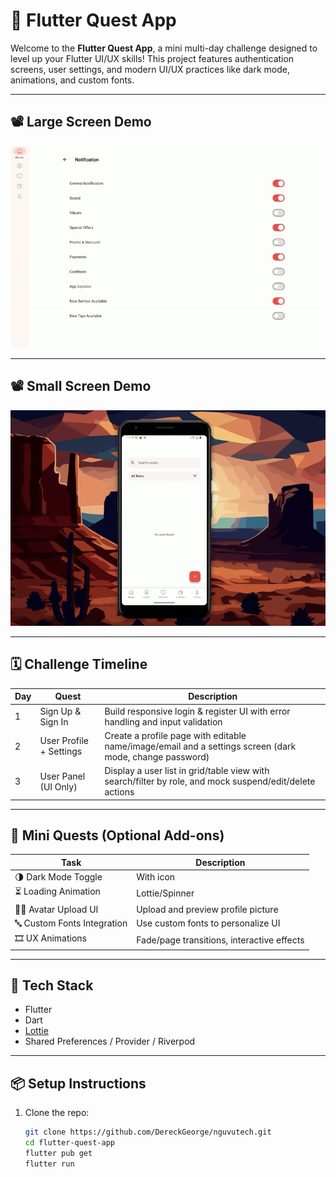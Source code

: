 # 🚀 Flutter Quest App

Welcome to the **Flutter Quest App**, a mini multi-day challenge designed to level up your Flutter UI/UX skills! This project features authentication screens, user settings, and modern UI/UX practices like dark mode, animations, and custom fonts.

---

## 📽️ Large Screen Demo

![App Demo](assets/largescreendemo.gif)

---
## 📽️ Small Screen Demo

![App Demo](assets/smallscreendemo.gif)

---

## 🗓️ Challenge Timeline

| Day | Quest                   | Description                                                                                         |
|-----|-------------------------|-----------------------------------------------------------------------------------------------------|
| 1   | Sign Up & Sign In       | Build responsive login & register UI with error handling and input validation                      |
| 2   | User Profile + Settings | Create a profile page with editable name/image/email and a settings screen (dark mode, change password) |
| 3   | User Panel (UI Only)    | Display a user list in grid/table view with search/filter by role, and mock suspend/edit/delete actions |

---

## 🎯 Mini Quests (Optional Add-ons)

| Task                        | Description                                |
|----------------------------|--------------------------------------------|
| 🌗 Dark Mode Toggle         | With icon                                  |
| ⏳ Loading Animation        | Lottie/Spinner                             |
| 🧑‍🎤 Avatar Upload UI       | Upload and preview profile picture         |
| 🔤 Custom Fonts Integration | Use custom fonts to personalize UI         |
| 🎞️ UX Animations           | Fade/page transitions, interactive effects |

---

## 🧰 Tech Stack

- Flutter
- Dart
- [Lottie](https://pub.dev/packages/lottie)
- Shared Preferences / Provider / Riverpod

---

## 📦 Setup Instructions

1. Clone the repo:
   ```bash
   git clone https://github.com/DereckGeorge/nguvutech.git
   cd flutter-quest-app
   flutter pub get
   flutter run


